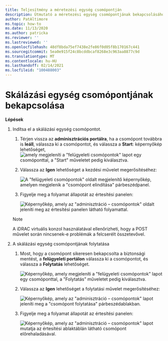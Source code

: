 ```yaml
---
title: Teljesítmény a méretezési egység csomópontján
description: Útmutató a méretezési egység csomópontjának bekapcsolásához
author: PatAltimore
ms.topic: how-to
ms.date: 11/13/2020
ms.author: patricka
ms.reviewer: ''
ms.lastreviewed: ''
ms.openlocfilehash: 48df8bda75ef7438e2fe86f0d05f8b170167c441
ms.sourcegitcommit: 5ea0e915f24c8bcddbcaf8268e3c963aa8877c9d
ms.translationtype: MT
ms.contentlocale: hu-HU
ms.lasthandoff: 02/14/2021
ms.locfileid: "100488003"
---
```

# <a name="powering-on-a-scale-unit-node"></a>Skálázási egység csomópontjának bekapcsolása

**Lépések**

1.  Indítsa el a skálázási egység csomópontot.

    1.  Térjen vissza az **adminisztrációs portálra**, ha a csomópont továbbra is **leáll**, válassza ki a csomópontot, és válassza a **Start**: képernyőkép lehetőséget, ![ amely megjeleníti a "felügyeleti csomópontok" lapot egy csomóponttal, a "Start" műveletet pedig kiválasztva.](media/image-46.png)

    1.  Válassza az **Igen** lehetőséget a kezdési művelet megerősítéséhez:

        ![A "felügyeleti csomópontok" oldalt megjelenítő képernyőkép, amelyen megjelenik a "csomópont elindítása" párbeszédpanel.](media/image-47.png)
        
    1.  Figyelje meg a folyamat állapotát az értesítési panelen:
    
        ![Képernyőkép, amely az "adminisztráció – csomópontok" oldalt jeleníti meg az értesítési panelen látható folyamattal.](media/image-48.png)
            
    > [!NOTE]
    > A iDRAC virtuális konzol használatával ellenőrizheti, hogy a POST művelet során nincsenek-e problémák a felcserélt összetevővel.
    
2.  A skálázási egység csomópontjának folytatása

    1.  Most, hogy a csomópont sikeresen bekapcsolta a biztonsági mentést, a **felügyeleti portálon** válassza ki a csomópontot, és válassza a **Folytatás** lehetőséget.

        ![Képernyőkép, amely megjeleníti a "felügyeleti csomópontok" lapot egy csomóponttal, a "Folytatás" műveletet pedig kiválasztva.](media/image-49.png)
        
    1.  Válassza az **Igen** lehetőséget a folytatási művelet megerősítéséhez:
    
        ![Képernyőkép, amely az "adminisztráció – csomópontok" lapot jeleníti meg a "csomópont folytatása" párbeszédablakban.](media/image-50.png)
    
    1.  Figyelje meg a folyamat állapotát az értesítési panelen:
    
        ![Képernyőkép, amely az "adminisztráció – csomópontok" lapot mutatja az értesítési ablaktáblán látható csomópont előrehaladásával.](media/image-51.png)
        
